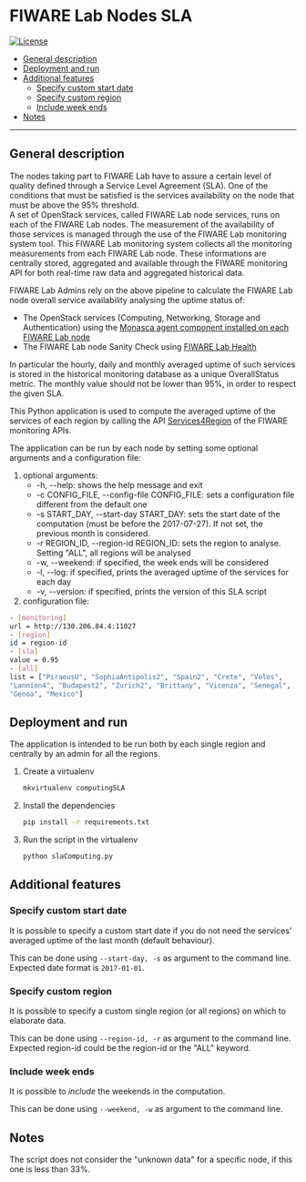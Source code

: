 # FIWARE Lab Nodes SLA

[![License](https://img.shields.io/badge/license-Apache%20License,%20Version%202.0-green.svg)](http://www.apache.org/licenses/LICENSE-2.0)

- [General description](#general-description)
- [Deployment and run](#deployment-and-run)
- [Additional features](#additional-features)
    - [Specify custom start date](#specify-custom-start-date)
    - [Specify custom region](#specify-custom-region)
    - [Include week ends](#include-week-ends)
- [Notes](#notes)

---

## General description

The nodes taking part to FIWARE Lab have to assure a certain level of quality 
defined through a Service Level Agreement (SLA). One of the conditions that 
must be satisfied is the services availability on the node that must be above 
the 95% threshold.  
A set of OpenStack services, called FIWARE Lab node services, runs on each of 
the FIWARE Lab nodes. The measurement of the availability of those services is 
managed through the use of the FIWARE Lab monitoring system tool. This FIWARE 
Lab monitoring system collects all the monitoring measurements from each FIWARE 
Lab node. These informations are centrally stored, aggregated and available 
through the FIWARE monitoring API for both real-time raw data and aggregated 
historical data.
  
FIWARE Lab Admins rely on the above pipeline to calculate the FIWARE Lab node 
overall service availability analysing the uptime status of: 

- The OpenStack services (Computing, Networking, Storage and Authentication) 
  using the [Monasca agent component installed on each FIWARE Lab 
  node](https://github.com/SmartInfrastructures/ceilometer-plugin-fiware#monasca-agent)
- The FIWARE Lab node Sanity Check using [FIWARE Lab 
  Health](https://fi-health.lab.fiware.org/)

In particular the hourly, daily and monthly averaged uptime of such services is 
stored in the historical monitoring database as a unique OverallStatus metric. 
The monthly value should not be lower than 95%, in order to respect the given 
SLA. 

This Python application is used to compute the averaged uptime of the services 
of each region by calling the API 
[Services4Region](https://federationmonitoring.docs.apiary.io/#reference/service/services4region)
of the FIWARE monitoring APIs.

The application can be run by each node by setting some optional arguments and 
a configuration file:

1) optional arguments:
    - -h, --help: shows the help message and exit
    - -c CONFIG_FILE, --config-file CONFIG_FILE: sets a configuration file 
      different from the default one
    - -s START_DAY, --start-day START_DAY: sets the start date of the 
      computation (must be before the 2017-07-27). If not set, the 
      previous month is considered.
    - -r REGION_ID, --region-id REGION_ID: sets the region to analyse. Setting 
      "ALL", all regions will be analysed
    - -w, --weekend: if specified, the week ends will be considered
    - -l, --log: if specified, prints the averaged uptime of the services for 
      each day
    - -v, --version: if specified, prints the version of this SLA script
2) configuration file:

  ```bash
  - [monitoring]
  url = http://130.206.84.4:11027
  - [region]
  id = region-id
  - [sla]
  value = 0.95
  - [all]
  list = ["PiraeusU", "SophiaAntipolis2", "Spain2", "Crete", "Volos", 
  "Lannion4", "Budapest2", "Zurich2", "Brittany", "Vicenza", "Senegal", 
  "Genoa", "Mexico"]
  ```

## Deployment and run

The application is intended to be run both by each single region and centrally 
by an admin for all the regions.

1) Create a virtualenv

   ```bash
   mkvirtualenv computingSLA
   ```

2) Install the dependencies

   ```bash
   pip install -r requirements.txt
   ```

3) Run the script in the virtualenv

   ```bash
   python slaComputing.py
   ```

## Additional features

### Specify custom start date

It is possible to specify a custom start date if you do not need the services' 
averaged uptime of the last month (default behaviour). 

This can be done using `--start-day, -s` as argument to the command line. 
Expected date format is `2017-01-01`.

### Specify custom region

It is possible to specify a custom single region (or all regions) on which to 
elaborate data. 

This can be done using `--region-id, -r` as argument to the command line. 
Expected region-id could be the region-id or the "ALL" keyword.

### Include week ends

It is possible to *include* the weekends in the computation.

This can be done using `--weekend, -w` as argument to the command line.

## Notes

The script does not consider the "unknown data" for a specific node, if this 
one is less than 33%.